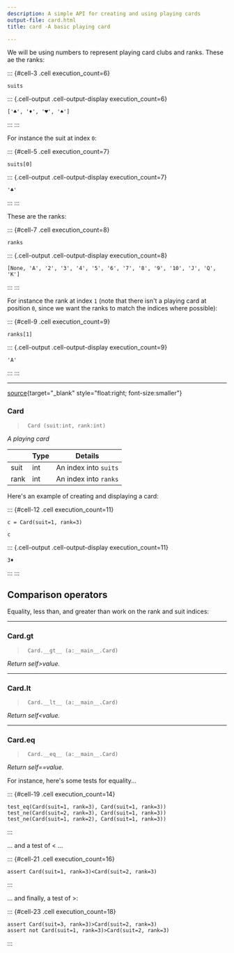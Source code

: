 ```yaml
---
description: A simple API for creating and using playing cards
output-file: card.html
title: card -A basic playing card

---
```




<!-- WARNING: THIS FILE WAS AUTOGENERATED! DO NOT EDIT! -->

We will be using numbers to represent playing card clubs and ranks. These ae the ranks:

::: {#cell-3 .cell execution_count=6}
``` {.python .cell-code}
suits
```

::: {.cell-output .cell-output-display execution_count=6}
```
['♣', '♦', '♥', '♠']
```
:::
:::


For instance the suit at index `0`:

::: {#cell-5 .cell execution_count=7}
``` {.python .cell-code}
suits[0]
```

::: {.cell-output .cell-output-display execution_count=7}
```
'♣'
```
:::
:::


These are the ranks:

::: {#cell-7 .cell execution_count=8}
``` {.python .cell-code}
ranks
```

::: {.cell-output .cell-output-display execution_count=8}
```
[None, 'A', '2', '3', '4', '5', '6', '7', '8', '9', '10', 'J', 'Q', 'K']
```
:::
:::


For instance the rank at index `1` (note that there isn't a playing card at position `0`, since we want the ranks to match the indices where possible):

::: {#cell-9 .cell execution_count=9}
``` {.python .cell-code}
ranks[1]
```

::: {.cell-output .cell-output-display execution_count=9}
```
'A'
```
:::
:::


---

[source](https://github.com/aadegunloye/nbdev_cards/blob/main/nbdev_cards/card.py#L13){target="_blank" style="float:right; font-size:smaller"}

### Card

>      Card (suit:int, rank:int)

*A playing card*

|    | **Type** | **Details** |
| -- | -------- | ----------- |
| suit | int | An index into `suits` |
| rank | int | An index into `ranks` |


Here's an example of creating and displaying a card:

::: {#cell-12 .cell execution_count=11}
``` {.python .cell-code}
c = Card(suit=1, rank=3)

c
```

::: {.cell-output .cell-output-display execution_count=11}
```
3♦
```
:::
:::


## Comparison operators

Equality, less than, and greater than work on the rank and suit indices:

---

### Card.__gt__

>      Card.__gt__ (a:__main__.Card)

*Return self>value.*


---

### Card.__lt__

>      Card.__lt__ (a:__main__.Card)

*Return self<value.*


---

### Card.__eq__

>      Card.__eq__ (a:__main__.Card)

*Return self==value.*


For instance, here's some tests for equality...

::: {#cell-19 .cell execution_count=14}
``` {.python .cell-code}
test_eq(Card(suit=1, rank=3), Card(suit=1, rank=3))
test_ne(Card(suit=2, rank=3), Card(suit=1, rank=3))
test_ne(Card(suit=1, rank=2), Card(suit=1, rank=3))
```
:::


... and a test of < ...

::: {#cell-21 .cell execution_count=16}
``` {.python .cell-code}
assert Card(suit=1, rank=3)<Card(suit=2, rank=3)
```
:::


... and finally, a test of >:

::: {#cell-23 .cell execution_count=18}
``` {.python .cell-code}
assert Card(suit=3, rank=3)>Card(suit=2, rank=3)
assert not Card(suit=1, rank=3)>Card(suit=2, rank=3)
```
:::


